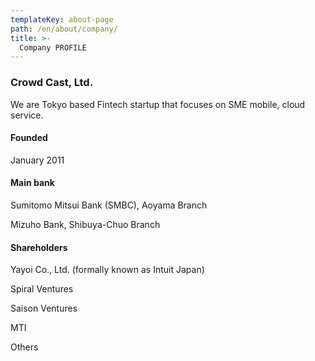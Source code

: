 ```yaml
---
templateKey: about-page
path: /en/about/company/
title: >-
  Company PROFILE
---
```


### Crowd Cast, Ltd.

We are Tokyo based Fintech startup that focuses on SME mobile, cloud service.

#### Founded

January 2011

#### Main bank

Sumitomo Mitsui Bank (SMBC), Aoyama Branch

Mizuho Bank, Shibuya-Chuo Branch

#### Shareholders

Yayoi Co., Ltd. (formally known as Intuit Japan)

Spiral Ventures

Saison Ventures

MTI

Others
